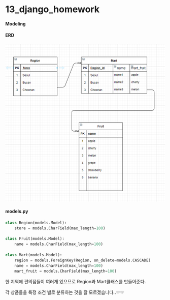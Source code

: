# 13_django_homework

#### Modeling



#### ERD

![image-20210330234258987](13_django_homework.assets/image-20210330234258987.png)

#### models.py

```python
class Region(models.Model):
    store = models.CharField(max_length=100)

class Fruit(models.Model):
    name = models.CharField(max_length=100)

class Mart(models.Model):
    region = models.ForeignKey(Region, on_delete=models.CASCADE) 
    name = models.CharField(max_length=100)
    mart_fruit = models.CharField(max_length=100)
```

한 지역에 편의점들이 여러개 있으므로 Region과 Mart클래스를 만들어준다. 

각 상품들을 특정 조건 별로 분류하는 것을 잘 모르겠습니다..ㅜㅜ